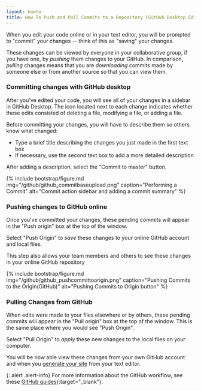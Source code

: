 ```yaml
---
layout: howto
title: How To Push and Pull Commits to a Repository (GitHub Desktop Edition)
---
```


When you edit your code online or in your text editor, you will be prompted to "commit" your changes -- think of this as "saving" your changes. 

These changes can be viewed by everyone in your collaborative group, if you have one, by *pushing* them changes to your GitHub. In comparison, *pulling* changes means that you are *downloading* commits made by someone else or from another source so that you can view them.

### Committing changes with GitHub desktop

After you've edited your code, you will see all of your changes in a sidebar in GitHub Desktop. The icon located next to each change indicates whether these edits consisted of deleting a file, modifying a file, or adding a file.

Before committing your changes, you will have to describe them so others know what changed:
- Type a brief title describing the changes you just made in the first text box
- If necessary, use the second text box to add a more detailed description

After adding a description, select the "Commit to master" button.

{% include bootstrap/figure.md img="/github/github_commitbaseupload.png" caption="Performing a Commit" alt="Commit action sidebar and adding a commit summary" %}

### Pushing changes to GitHub online

Once you've committed your changes, these pending commits will appear in the "Push origin" box at the top of the window.

Select "Push Origin" to *save* these changes to your online GitHub account and local files.

This step also allows your team members and others to see these changes in your online GitHub repository

{% include bootstrap/figure.md img="/github/github_pushcommittoorigin.png" caption="Pushing Commits to the Origin(GitHub)" alt="Pushing Commits to Origin button" %}

### Pulling Changes from GitHub

When edits were made to your files elsewhere or by others, these pending commits will appear in the "Pull origin" box at the top of the window. This is the same place where you would see "Push Origin". 

Select "Pull Origin" to *apply* these new changes to the local files on your computer. 

You will be now able view these changes from your own GitHub account and when you [generate your site](generatingsite.md) from your text editor.

{:.alert .alert-info}
For more information about the GitHub workflow, see these [GitHub guides](https://help.github.com/en/desktop/contributing-to-projects){:target="_blank"}.
